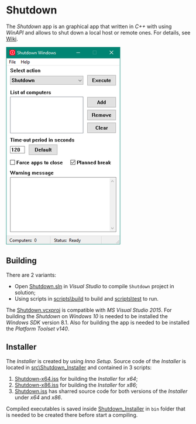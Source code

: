 # Shutdown
The *Shutdown* app is an graphical app that written in *C++* with using *WinAPI* and allows to shut down a local host or remote ones. For details, see [Wiki](https://github.com/DP458/Shutdown/wiki).

![Shutdow Screenshot](doc/Screenshots/ShutdownScreenshot.png)

## Building
There are 2 variants:
- Open [Shutdown.sln](./src/Shutdown.sln) in *Visual Studio* to compile `Shutdown` project in solution;
- Using scripts in [scripts\build](./scripts/build/) to build and [scripts\test](./scripts/test/) to run.

The [Shutdown.vcxproj](./src/Shutdown/Shutdown.vcxproj) is compatible with *MS Visual Studio 2015*. For building the *Shutdown* on *Windows 10* is needed to be installed the *Windows SDK* version 8.1. Also for building the app is needed to be installed the *Platform Toolset v140*.

## Installer
The *Installer* is created by using *Inno Setup*. Source code of the *Installer* is located in [src\Shutdown_Installer](./src/Shutdown_Installer) and contained in 3 scripts:
1. [Shutdown-x64.iss](./src/Shutdown_Installer/Shutdown-x64.iss) for building the *Installer* for *x64*;
2. [Shutdown-x86.iss](./src/Shutdown_Installer/Shutdown-x86.iss) for building the *Installer* for *x86*;
3. [Shutdown.iss](./src/Shutdown_Installer/Shutdown.iss) has sharred source code for both versions of the *Installer* under *x64* and *x86*.

Compiled executables is saved inside [Shutdown_Installer](./src/Shutdown_Installer) in `bin` folder that is needed to be created there before start a compiling.

